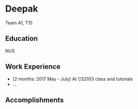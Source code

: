# Deepak
Team A1, T15

## Education
NUS

## Work Experience

* [2 months: 2017 May - July] At CS2103 class and tutorials
* ...

## Accomplishments
